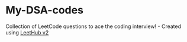 # My-DSA-codes
Collection of LeetCode questions to ace the coding interview! - Created using [LeetHub v2](https://github.com/arunbhardwaj/LeetHub-2.0)
